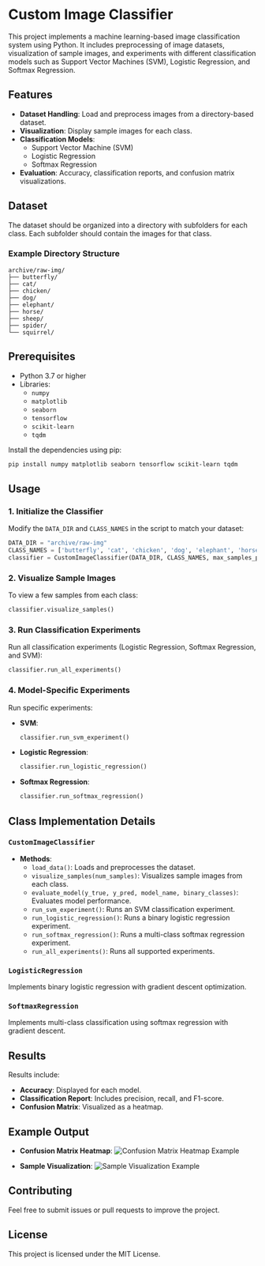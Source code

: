 # Custom Image Classifier

This project implements a machine learning-based image classification system using Python. It includes preprocessing of image datasets, visualization of sample images, and experiments with different classification models such as Support Vector Machines (SVM), Logistic Regression, and Softmax Regression.

## Features
- **Dataset Handling**: Load and preprocess images from a directory-based dataset.
- **Visualization**: Display sample images for each class.
- **Classification Models**:
  - Support Vector Machine (SVM)
  - Logistic Regression
  - Softmax Regression
- **Evaluation**: Accuracy, classification reports, and confusion matrix visualizations.

## Dataset
The dataset should be organized into a directory with subfolders for each class. Each subfolder should contain the images for that class.

### Example Directory Structure
```
archive/raw-img/
├── butterfly/
├── cat/
├── chicken/
├── dog/
├── elephant/
├── horse/
├── sheep/
├── spider/
└── squirrel/
```

## Prerequisites
- Python 3.7 or higher
- Libraries:
  - `numpy`
  - `matplotlib`
  - `seaborn`
  - `tensorflow`
  - `scikit-learn`
  - `tqdm`

Install the dependencies using pip:
```bash
pip install numpy matplotlib seaborn tensorflow scikit-learn tqdm
```

## Usage

### 1. Initialize the Classifier
Modify the `DATA_DIR` and `CLASS_NAMES` in the script to match your dataset:
```python
DATA_DIR = "archive/raw-img"
CLASS_NAMES = ['butterfly', 'cat', 'chicken', 'dog', 'elephant', 'horse', 'sheep', 'spider', 'squirrel']
classifier = CustomImageClassifier(DATA_DIR, CLASS_NAMES, max_samples_per_class=100)
```

### 2. Visualize Sample Images
To view a few samples from each class:
```python
classifier.visualize_samples()
```

### 3. Run Classification Experiments
Run all classification experiments (Logistic Regression, Softmax Regression, and SVM):
```python
classifier.run_all_experiments()
```

### 4. Model-Specific Experiments
Run specific experiments:
- **SVM**:
  ```python
  classifier.run_svm_experiment()
  ```
- **Logistic Regression**:
  ```python
  classifier.run_logistic_regression()
  ```
- **Softmax Regression**:
  ```python
  classifier.run_softmax_regression()
  ```

## Class Implementation Details

### `CustomImageClassifier`
- **Methods**:
  - `load_data()`: Loads and preprocesses the dataset.
  - `visualize_samples(num_samples)`: Visualizes sample images from each class.
  - `evaluate_model(y_true, y_pred, model_name, binary_classes)`: Evaluates model performance.
  - `run_svm_experiment()`: Runs an SVM classification experiment.
  - `run_logistic_regression()`: Runs a binary logistic regression experiment.
  - `run_softmax_regression()`: Runs a multi-class softmax regression experiment.
  - `run_all_experiments()`: Runs all supported experiments.

### `LogisticRegression`
Implements binary logistic regression with gradient descent optimization.

### `SoftmaxRegression`
Implements multi-class classification using softmax regression with gradient descent.

## Results
Results include:
- **Accuracy**: Displayed for each model.
- **Classification Report**: Includes precision, recall, and F1-score.
- **Confusion Matrix**: Visualized as a heatmap.

## Example Output
- **Confusion Matrix Heatmap**:
  ![Confusion Matrix Heatmap Example](example_heatmap.png)

- **Sample Visualization**:
  ![Sample Visualization Example](example_samples.png)

## Contributing
Feel free to submit issues or pull requests to improve the project.

## License
This project is licensed under the MIT License.
